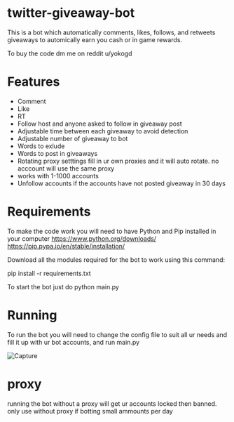 # twitter-giveaway-bot

This is a bot which automatically comments, likes, follows, and retweets giveaways to automically earn you cash or in game rewards.

To buy the code dm me on reddit u/yokogd 

# Features
* Comment
* Like 
* RT
* Follow host and anyone asked to follow in giveaway post 
* Adjustable time between each giveaway to avoid detection
* Adjustable number of giveaway to bot
* Words to exlude
* Words to post in giveaways
* Rotating proxy setttings fill in ur own proxies and it will auto rotate. no acccount will use the same proxy
* works with 1-1000 accounts
* Unfollow accounts if the accounts have not posted giveaway in 30 days 

# Requirements
To make the code work you will need to have Python and Pip installed in your computer
https://www.python.org/downloads/
https://pip.pypa.io/en/stable/installation/

Download all the modules required for the bot to work using this command:

pip install -r requirements.txt

To start the bot just do
python main.py

# Running 
To run the bot you will need to change the config file to suit all ur needs and fill it up with ur bot accounts, and run main.py 

![Capture](https://github.com/John-macdonald1/twitter-giveaway-bot/assets/146704895/08c414bc-0c6f-4481-825b-3dab304a2000)


# proxy
running the bot without a proxy will get ur accounts locked then banned. only use without proxy if botting small ammounts per day 
